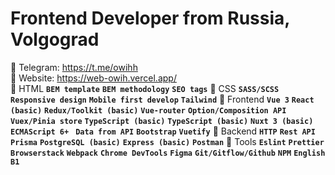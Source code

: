 <h1 align="left">Frontend Developer from Russia, Volgograd</h1>

🧊 Telegram: https://t.me/owihh
</br>
🧊 Website: https://web-owih.vercel.app/
</br>
🔷 HTML
**`BEM template`** **`BEM methodology`** **`SEO tags`**
🔷 CSS
**`SASS/SCSS`** **`Responsive design`** **`Mobile first develop`** **`Tailwind`**
🔷 Frontend
**`Vue 3`** **`React (basic)`** **`Redux/Toolkit (basic)`** **`Vue-router`** **`Option/Composition API`** **`Vuex/Pinia store`** **`TypeScript (basic)`** **`TypeScript (basic)`** **`Nuxt 3 (basic)`** **`ECMAScript 6+
`** **`Data from API`** **`Bootstrap`** **`Vuetify`**
🔷 Backend
**`HTTP`** **`Rest API`** **`Prisma`** **`PostgreSQL (basic)`** **`Express (basic)`** **`Postman`**
🔷 Tools
**`Eslint`** **`Prettier`** **`Browserstack`** **`Webpack`** **`Chrome DevTools`** **`Figma`** **`Git/Gitflow/Github`** **`NPM`** **`English B1`**
</br>
